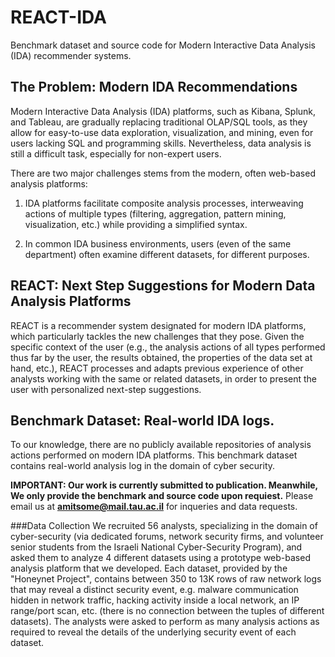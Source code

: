 # REACT-IDA
Benchmark dataset and source code for Modern Interactive Data Analysis (IDA) recommender systems.

## The Problem: Modern IDA Recommendations
Modern Interactive Data Analysis (IDA) platforms, such as Kibana,
Splunk, and Tableau, are gradually replacing traditional OLAP/SQL
tools, as they allow for easy-to-use data exploration,
visualization, and mining, even for users lacking SQL and
programming skills. Nevertheless, data analysis is still a difficult
task, especially for non-expert users.

There are two major challenges stems from the modern, often web-based analysis platforms:
1. IDA platforms facilitate composite analysis processes,
interweaving actions of  multiple types (filtering,
aggregation, pattern mining, visualization, etc.) while providing a
simplified syntax. 

2. In common IDA business environments, users (even of the same
department) often examine different datasets, for different
purposes. 

## REACT: Next Step Suggestions for Modern Data Analysis Platforms
REACT is a recommender system designated
for modern IDA platforms, which particularly tackles the new
challenges that they pose. Given the specific context of the user
(e.g., the analysis actions of all types performed thus far by the user,
the results obtained, the properties of the data set at hand, etc.),
REACT processes and adapts previous experience of other analysts
working with the same or related datasets, in order to present the
user with personalized next-step suggestions.

## Benchmark Dataset: Real-world IDA logs.
To our knowledge, there are no publicly available repositories of analysis actions performed on modern IDA platforms.
This benchmark dataset contains real-world analysis log in the domain of cyber security.

**IMPORTANT: Our work is currently submitted to publication. Meanwhile, We only provide the benchmark and source code upon requiest.**
Please email us at **amitsome@mail.tau.ac.il** for inqueries and data requests. 

###Data Collection
We recruited 56 analysts, specializing in the domain of cyber-security (via dedicated forums, network security firms, and volunteer senior students from the Israeli National Cyber-Security Program), and asked them to analyze 4 different datasets using a prototype web-based analysis platform that we developed.
Each dataset, provided by the "Honeynet Project", contains between 350 to 13K rows of raw network logs that may reveal a distinct security event, e.g. malware communication hidden in network traffic, hacking activity inside a local network, an IP range/port scan, etc. (there is no connection between the tuples of different datasets).
The analysts were asked to perform as many analysis actions as required to reveal the details of the underlying security event of each dataset.

 

